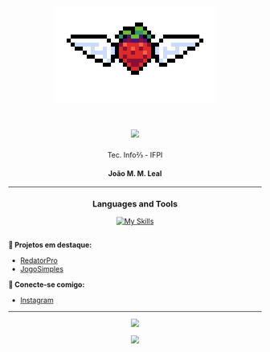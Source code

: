 <p align="center">
  <img src="gif/morango-celeste.gif" alt="Morango gif">
</p>

<h1 align="center">
    <img src="https://readme-typing-svg.herokuapp.com/?font=Righteous&size=30&center=true&vCenter=true&width=500&height=50&duration=4000&color=6E12CB&lines=Olá!;+Bem-vindo!;" />
</h1>

<p align="center">Tec. Info⅔ - IFPI</p>
<h4 align="center">João M. M. Leal</h4>

<hr/>

<h3 align="center">Languages and Tools</h3>

<div align="center">
  
 [![My Skills](https://skillicons.dev/icons?i=html,css,js,postman,prisma,nodejs,express,py,androidstudio,vscode,github,gradle&perline=4)](https://skillicons.dev)
 
</div>

##
  
**📂 Projetos em destaque:**
- [RedatorPro](https://github.com/JMarcosMoura/RedatorPro_Mobile.git)
- [JogoSimples](https://github.com/JMarcosMoura/Jogo-Simples)

**🔗 Conecte-se comigo:**  
- [Instagram](https://www.instagram.com/all.marcoz_art?utm_source=ig_web_button_share_sheet&igsh=ZDNlZDc0MzIxNw==)

<hr/>

<div align="center">
    <img src="https://readme-typing-svg.herokuapp.com/?font=Righteous&size=25&center=true&vCenter=true&width=500&height=30&duration=4000&color=6E12CB&lines=Obrigado+pela+visita!;+You'll+Never+Walk+Alone" />
</div>

<p align="center">
     <img src="https://capsule-render.vercel.app/api?type=waving&height=100&color=6E12CB&section=footer"/>
</p>
